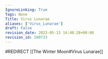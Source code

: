```yaml
---
IgnoreLinking: True
Tags: None
Title: Virus Lunarae
aliases: ['Virus_Lunarae']
draft: False
revision_date: 2023-05-13 14:48:28+00:00
revision_id: 100733
---
```


#REDIRECT [[The Winter Moon#Virus Lunarae]]
